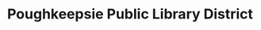 ---
layout: repo
title: "Poughkeepsie Public Library District"
id: 21985
permalink: repos/21985/
---